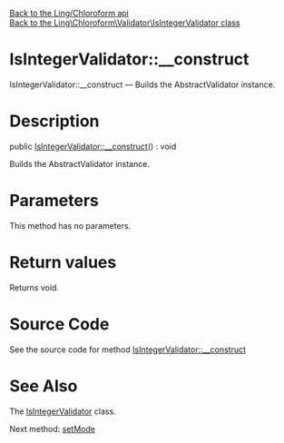 [Back to the Ling/Chloroform api](https://github.com/lingtalfi/Chloroform/blob/master/doc/api/Ling/Chloroform.md)<br>
[Back to the Ling\Chloroform\Validator\IsIntegerValidator class](https://github.com/lingtalfi/Chloroform/blob/master/doc/api/Ling/Chloroform/Validator/IsIntegerValidator.md)


IsIntegerValidator::__construct
================



IsIntegerValidator::__construct — Builds the AbstractValidator instance.




Description
================


public [IsIntegerValidator::__construct](https://github.com/lingtalfi/Chloroform/blob/master/doc/api/Ling/Chloroform/Validator/IsIntegerValidator/__construct.md)() : void




Builds the AbstractValidator instance.




Parameters
================

This method has no parameters.


Return values
================

Returns void.








Source Code
===========
See the source code for method [IsIntegerValidator::__construct](https://github.com/lingtalfi/Chloroform/blob/master/Validator/IsIntegerValidator.php#L47-L51)


See Also
================

The [IsIntegerValidator](https://github.com/lingtalfi/Chloroform/blob/master/doc/api/Ling/Chloroform/Validator/IsIntegerValidator.md) class.

Next method: [setMode](https://github.com/lingtalfi/Chloroform/blob/master/doc/api/Ling/Chloroform/Validator/IsIntegerValidator/setMode.md)<br>

